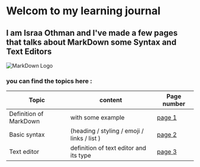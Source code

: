 # Welcom to my learning journal 

## I am Israa Othman and I've made a few pages that talks about MarkDown some Syntax and Text Editors 

![MarkDown Logo](https://cdn.iconscout.com/icon/premium/png-512-thumb/markdown-5-560097.png) 

 ### you can find the topics here :
 Topic | content  | Page number  
------------ | ------------- | -------------
Definition of MarkDown   | with some example | [page 1](https://israaothman.github.io/learning-journal/FirstPage) 
Basic syntax | (heading / styling / emoji / links / list ) | [page 2](https://israaothman.github.io/learning-journal/) 
Text editor   | definition of text editor and its type | [page 3](https://israaothman.github.io/learning-journal/TextEditor)

